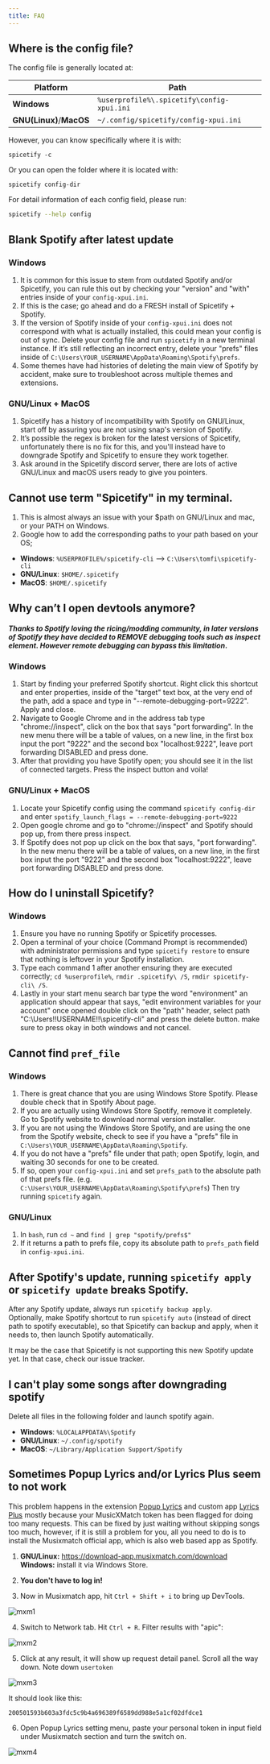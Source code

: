 ```yaml
---
title: FAQ
---
```


## Where is the config file?

The config file is generally located at:

| Platform            | Path                                       |
| ------------------- | ------------------------------------------ |
| **Windows**         | `%userprofile%\.spicetify\config-xpui.ini` |
| **GNU(Linux)**/**MacOS** | `~/.config/spicetify/config-xpui.ini`      |

However, you can know specifically where it is with:

```
spicetify -c
```

Or you can open the folder where it is located with:

```
spicetify config-dir
```

For detail information of each config field, please run:

```bash
spicetify --help config
```

## Blank Spotify after latest update

### Windows

1. It is common for this issue to stem from outdated Spotify and/or Spicetify, you can rule this out by checking your "version" and "with" entries inside of your `config-xpui.ini`.
2. If this is the case; go ahead and do a FRESH install of Spicetify + Spotify.
3. If the version of Spotify inside of your `config-xpui.ini` does not correspond with what is actually installed, this could mean your config is out of sync. Delete your config file and run `spicetify` in a new terminal instance. If it’s still reflecting an incorrect entry, delete your "prefs" files inside of `C:\Users\YOUR_USERNAME\AppData\Roaming\Spotify\prefs`.
4. Some themes have had histories of deleting the main view of Spotify by accident, make sure to troubleshoot across multiple themes and extensions.

### GNU/Linux + MacOS

1. Spicetify has a history of incompatibility with Spotify on GNU/Linux, start off by assuring you are not using snap's version of Spotify.
2. It’s possible the regex is broken for the latest versions of Spicetify, unfortunately there is no fix for this, and you'll instead have to downgrade Spotify and Spicetify to ensure they work together.
3. Ask around in the Spicetify discord server, there are lots of active GNU/Linux and macOS users ready to give you pointers.

## Cannot use term "Spicetify" in my terminal.

1. This is almost always an issue with your $path on GNU/Linux and mac, or your PATH on Windows.
2. Google how to add the corresponding paths to your path based on your OS;
  - **Windows**: `%USERPROFILE%/spicetify-cli` --> `C:\Users\tomfi\spicetify-cli`
  - **GNU/Linux**: `$HOME/.spicetify`
  - **MacOS**: `$HOME/.spicetify`

## Why can’t I open devtools anymore?
#### *Thanks to Spotify loving the ricing/modding community, in later versions of Spotify they have decided to REMOVE debugging tools such as inspect element. However remote debugging can bypass this limitation*.

### Windows

1. Start by finding your preferred Spotify shortcut. Right click this shortcut and enter properties, inside of the "target" text box, at the very end of the path, add a space and type in "--remote-debugging-port=9222". Apply and close.
2. Navigate to Google Chrome and in the address tab type "chrome://inspect", click on the box that says 
"port forwarding". In the new menu there will be a table of values, on a new line, in the first box input the port "9222" and the second box "localhost:9222", leave port forwarding DISABLED and press done.
3. After that providing you have Spotify open; you should see it in the list of connected targets. Press the inspect button and voila!

### GNU/Linux + MacOS
1. Locate your Spicetify config using the command `spicetify config-dir` and enter `spotify_launch_flags = --remote-debugging-port=9222`
2. Open google chrome and go to "chrome://inspect" and Spotify should pop up, from there press inspect.
3. If Spotify does not pop up click on the box that says, "port forwarding". In the new menu there will be a table of values, on a new line, in the first box input the port "9222" and the second box "localhost:9222", leave port forwarding DISABLED and press done.

## How do I uninstall Spicetify?

### Windows

1. Ensure you have no running Spotify or Spicetify processes.
2. Open a terminal of your choice (Command Prompt is recommended) with administrator permissions and type `spicetify restore` to ensure that nothing is leftover in your Spotify installation.
3. Type each command 1 after another ensuring they are executed correctly; `cd %userprofile%`, `rmdir .spicetify\ /S`, `rmdir spicetify-cli\ /S`.
4. Lastly in your start menu search bar type the word "environment" an application should appear that says, "edit environment variables for your account" once opened double click on the "path" header, select path "C:\Users\!!USERNAME!!\spicetify-cli" and press the delete button. make sure to press okay in both windows and not cancel.

## Cannot find `pref_file`

### Windows

1. There is great chance that you are using Windows Store Spotify. Please double check that in Spotify About page.
2. If you are actually using Windows Store Spotify, remove it completely. Go to Spotify website to download normal version installer.
3. If you are not using the Windows Store Spotify, and are using the one from the Spotify website, check to see if you have a "prefs" file in `C:\Users\YOUR_USERNAME\AppData\Roaming\Spotify`. 
4. If you do not have a "prefs" file under that path; open Spotify, login, and waiting 30 seconds for one to be created.
5. If so, open your `config-xpui.ini` and set `prefs_path` to the absolute path of that prefs file. (e.g. `C:\Users\YOUR_USERNAME\AppData\Roaming\Spotify\prefs`) Then try running `spicetify` again. 

### GNU/Linux

1. In `bash`, run `cd ~` and `find | grep "spotify/prefs$"`
2. If it returns a path to prefs file, copy its absolute path to `prefs_path` field in `config-xpui.ini`.

## After Spotify's update, running `spicetify apply` or `spicetify update` breaks Spotify.

After any Spotify update, always run `spicetify backup apply`.  
Optionally, make Spotify shortcut to run `spicetify auto` (instead of direct path to spotify executable), so that Spicetify can backup and apply, when it needs to, then launch Spotify automatically.

It may be the case that Spicetify is not supporting this new Spotify update yet. In that case, check our issue tracker.

## I can't play some songs after downgrading spotify

Delete all files in the following folder and launch spotify again.

- **Windows**: `%LOCALAPPDATA%\Spotify`
- **GNU/Linux**: `~/.config/spotify`
- **MacOS**: `~/Library/Application Support/Spotify`

## Sometimes **Popup Lyrics** and/or **Lyrics Plus** seem to not work

This problem happens in the extension [Popup Lyrics](https://github.com/spicetify/spicetify-cli/wiki/Extensions#pop-up-lyrics) and custom app [Lyrics Plus](https://github.com/spicetify/spicetify-cli/wiki/Custom-Apps#lyrics-plus) mostly because your MusicXMatch token has been flagged for doing too many requests. This can be fixed by just waiting without skipping songs too much, however, if it is still a problem for you, all you need to do is to install the Musixmatch official app, which is also web based app as Spotify.

1. **GNU/Linux:** https://download-app.musixmatch.com/download  
   **Windows:** install it via Windows Store.

2. **You don't have to log in!**

3. Now in Musixmatch app, hit `Ctrl + Shift + i` to bring up DevTools.

![mxm1](https://i.imgur.com/jMGMgCc.png)

4. Switch to Network tab. Hit `Ctrl + R`. Filter results with "apic":

![mxm2](https://i.imgur.com/QdwqtQa.png)

5. Click at any result, it will show up request detail panel. Scroll all the way down. Note down `usertoken`

![mxm3](https://i.imgur.com/ZsGwKG3.png)

It should look like this:

```
200501593b603a3fdc5c9b4a696389f6589dd988e5a1cf02dfdce1
```

6. Open Popup Lyrics setting menu, paste your personal token in input field under Musixmatch section and turn the switch on.

![mxm4](https://i.imgur.com/yvrkllb.png)
